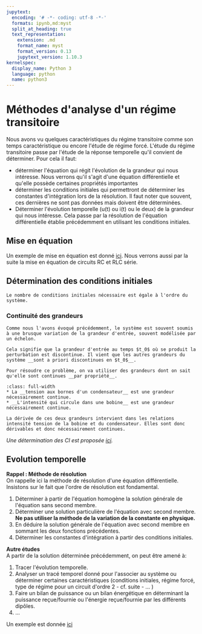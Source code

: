 ```yaml
---
jupytext:
  encoding: '# -*- coding: utf-8 -*-'
  formats: ipynb,md:myst
  split_at_heading: true
  text_representation:
    extension: .md
    format_name: myst
    format_version: 0.13
    jupytext_version: 1.10.3
kernelspec:
  display_name: Python 3
  language: python
  name: python3
---
```

# Méthodes d'analyse d'un régime transitoire

Nous avons vu quelques caractéristiques du régime transitoire comme son temps caractéristique ou encore l'étude de régime forcé. L'étude du régime transitoire passe par l'étude de la réponse temporelle qu'il convient de déterminer. Pour cela il faut:

* déterminer l'équation qui régit l'évolution de la grandeur qui nous intéresse. Nous verrons qu'il s'agit d'une équation différentielle et qu'elle possède certaines propriétés importantes
* déterminer les conditions initiales qui permettront de déterminer les constantes d'intégration lors de la résolution. Il faut noter que souvent, ces dernières ne sont pas données mais doivent être déterminées.
* Déterminer l'évolution temporelle (u(t) ou i(t) ou le deux) de la grandeur qui nous intéresse. Cela passe par la résolution de l'équation différentielle établie précédemment en utilisant les conditions initiales.

## Mise en équation
Un exemple de mise en équation est donné [ici](mise_eq). Nous verrons aussi par la suite la mise en équation de circuits RC et RLC série.

## Détermination des conditions initiales

````{margin} Nombre de CI
Le nombre de conditions initiales nécessaire est égale à l'ordre du système.
````
### Continuité des grandeurs

````{topic} Problème de continuité
Comme nous l'avons évoqué précédemment, le système est souvent soumis à une brusque variation de la grandeur d'entrée, souvent modélisée par un échelon.

Cela signifie que la grandeur d'entrée au temps $t_0$ où se produit la perturbation est discontinue. Il vient que les autres grandeurs du système __sont a priori discontinues en $t_0$__.

Pour résoudre ce problème, on va utiliser des grandeurs dont on sait qu'elle sont continues __par propriété__.
````

````{important} __Grandeurs nécessairement continues__
:class: full-width
* La __tension aux bornes d'un condensateur__ est une grandeur nécessairement continue.
* __L'intensité qui circule dans une bobine__ est une grandeur nécessairement continue.
````

```{topic} __Démonstration__  
La dérivée de ces deux grandeurs intervient dans les relations intensité tension de la bobine et du condensateur. Elles sont donc dérivables et donc nécessairement continues.
```

_Une détermination des CI est proposée [ici](eq_ci)._

## Evolution temporelle

__Rappel : Méthode de résolution__  
On rappelle ici la méthode de résolution d'une équation différentielle. Insistons sur le fait que l'ordre de résolution est fondamental.

1. Déterminer à partir de l'équation homogène la solution générale de l'équation sans second membre.
1. Déterminer une solution particulière de l'équation avec second membre. __Ne pas utiliser la méthode de la variation de la constante en physique.__
1. En déduire la solution générale de l'équation avec second membre en sommant les deux fonctions précédentes.
1. Déterminer les constantes d'intégration à partir des conditions initiales.

__Autre études__  
A partir de la solution déterminée précédemment, on peut être amené à:

1. Tracer l'évolution temporelle.
1. Analyser un tracé temporel donné pour l'associer au système ou déterminer certaines caractéristiques (conditions initiales, régime forcé, type de régime pour un circuit d'ordre 2 - cf. suite - ... )
1. Faire un bilan de puissance ou un bilan énergétique en déterminant la puissance reçue/fournie ou l'énergie reçue/fournie par les différents dipôles.
1. ... 

Un exemple est donnée [ici](eq_autre)